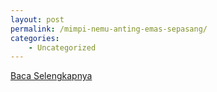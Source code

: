 ```yaml
---
layout: post
permalink: /mimpi-nemu-anting-emas-sepasang/
categories:
    - Uncategorized
---
```


[Baca Selengkapnya](/10)